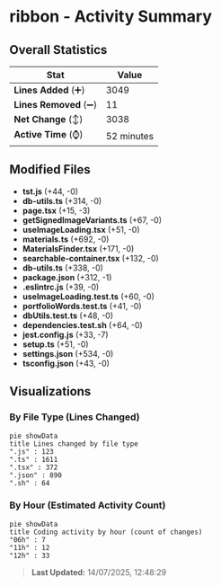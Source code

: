 # ribbon - Activity Summary 

## Overall Statistics

| Stat                   | Value                                                             |
| ---------------------- | ----------------------------------------------------------------- |
| **Lines Added** (➕)   | 3049                                          |
| **Lines Removed** (➖) | 11                                        |
| **Net Change** (↕)    | 3038                |
| **Active Time** (⌚)   | 52 minutes |


## Modified Files
- **tst.js** (+44, -0)
- **db-utils.ts** (+314, -0)
- **page.tsx** (+15, -3)
- **getSignedImageVariants.ts** (+67, -0)
- **useImageLoading.tsx** (+51, -0)
- **materials.ts** (+692, -0)
- **MaterialsFinder.tsx** (+171, -0)
- **searchable-container.tsx** (+132, -0)
- **db-utils.ts** (+338, -0)
- **package.json** (+312, -1)
- **.eslintrc.js** (+39, -0)
- **useImageLoading.test.ts** (+60, -0)
- **portfolioWords.test.ts** (+41, -0)
- **dbUtils.test.ts** (+48, -0)
- **dependencies.test.sh** (+64, -0)
- **jest.config.js** (+33, -7)
- **setup.ts** (+51, -0)
- **settings.json** (+534, -0)
- **tsconfig.json** (+43, -0)

## Visualizations

### By File Type (Lines Changed)

```mermaid
pie showData
title Lines changed by file type
".js" : 123
".ts" : 1611
".tsx" : 372
".json" : 890
".sh" : 64
```

### By Hour (Estimated Activity Count)

```mermaid
pie showData
title Coding activity by hour (count of changes)
"06h" : 7
"11h" : 12
"12h" : 33
```


> **Last Updated:** 14/07/2025, 12:48:29